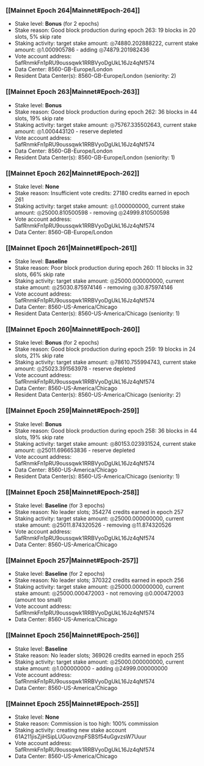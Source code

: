 ### [[Mainnet Epoch 264|Mainnet#Epoch-264]]
* Stake level: **Bonus** (for 2 epochs)
* Stake reason: Good block production during epoch 263: 19 blocks in 20 slots, 5% skip rate
* Staking activity: target stake amount: ◎74880.202888222, current stake amount: ◎1.000905786 - adding ◎74879.201982436
* Vote account address: 5afRnmkFn1pRU9oussqwk1RRBVyoDgUkL16Jz4qNf574
* Data Center: 8560-GB-Europe/London
* Resident Data Center(s): 8560-GB-Europe/London (seniority: 2)
### [[Mainnet Epoch 263|Mainnet#Epoch-263]]
* Stake level: **Bonus**
* Stake reason: Good block production during epoch 262: 36 blocks in 44 slots, 19% skip rate
* Staking activity: target stake amount: ◎75767.335502643, current stake amount: ◎1.000443120 - reserve depleted
* Vote account address: 5afRnmkFn1pRU9oussqwk1RRBVyoDgUkL16Jz4qNf574
* Data Center: 8560-GB-Europe/London
* Resident Data Center(s): 8560-GB-Europe/London (seniority: 1)
### [[Mainnet Epoch 262|Mainnet#Epoch-262]]
* Stake level: **None**
* Stake reason: Insufficient vote credits: 27180 credits earned in epoch 261
* Staking activity: target stake amount: ◎1.000000000, current stake amount: ◎25000.810500598 - removing ◎24999.810500598
* Vote account address: 5afRnmkFn1pRU9oussqwk1RRBVyoDgUkL16Jz4qNf574
* Data Center: 8560-GB-Europe/London
### [[Mainnet Epoch 261|Mainnet#Epoch-261]]
* Stake level: **Baseline**
* Stake reason: Poor block production during epoch 260: 11 blocks in 32 slots, 66% skip rate
* Staking activity: target stake amount: ◎25000.000000000, current stake amount: ◎25030.875974146 - removing ◎30.875974146
* Vote account address: 5afRnmkFn1pRU9oussqwk1RRBVyoDgUkL16Jz4qNf574
* Data Center: 8560-US-America/Chicago
* Resident Data Center(s): 8560-US-America/Chicago (seniority: 1)
### [[Mainnet Epoch 260|Mainnet#Epoch-260]]
* Stake level: **Bonus** (for 2 epochs)
* Stake reason: Good block production during epoch 259: 19 blocks in 24 slots, 21% skip rate
* Staking activity: target stake amount: ◎78610.755994743, current stake amount: ◎25023.391563978 - reserve depleted
* Vote account address: 5afRnmkFn1pRU9oussqwk1RRBVyoDgUkL16Jz4qNf574
* Data Center: 8560-US-America/Chicago
* Resident Data Center(s): 8560-US-America/Chicago (seniority: 2)
### [[Mainnet Epoch 259|Mainnet#Epoch-259]]
* Stake level: **Bonus**
* Stake reason: Good block production during epoch 258: 36 blocks in 44 slots, 19% skip rate
* Staking activity: target stake amount: ◎80153.023931524, current stake amount: ◎25011.696653836 - reserve depleted
* Vote account address: 5afRnmkFn1pRU9oussqwk1RRBVyoDgUkL16Jz4qNf574
* Data Center: 8560-US-America/Chicago
* Resident Data Center(s): 8560-US-America/Chicago (seniority: 1)
### [[Mainnet Epoch 258|Mainnet#Epoch-258]]
* Stake level: **Baseline** (for 3 epochs)
* Stake reason: No leader slots; 354274 credits earned in epoch 257
* Staking activity: target stake amount: ◎25000.000000000, current stake amount: ◎25011.874320526 - removing ◎11.874320526
* Vote account address: 5afRnmkFn1pRU9oussqwk1RRBVyoDgUkL16Jz4qNf574
* Data Center: 8560-US-America/Chicago
### [[Mainnet Epoch 257|Mainnet#Epoch-257]]
* Stake level: **Baseline** (for 2 epochs)
* Stake reason: No leader slots; 370322 credits earned in epoch 256
* Staking activity: target stake amount: ◎25000.000000000, current stake amount: ◎25000.000472003 - not removing ◎0.000472003 (amount too small)
* Vote account address: 5afRnmkFn1pRU9oussqwk1RRBVyoDgUkL16Jz4qNf574
* Data Center: 8560-US-America/Chicago
### [[Mainnet Epoch 256|Mainnet#Epoch-256]]
* Stake level: **Baseline**
* Stake reason: No leader slots; 369026 credits earned in epoch 255
* Staking activity: target stake amount: ◎25000.000000000, current stake amount: ◎1.000000000 - adding ◎24999.000000000
* Vote account address: 5afRnmkFn1pRU9oussqwk1RRBVyoDgUkL16Jz4qNf574
* Data Center: 8560-US-America/Chicago
### [[Mainnet Epoch 255|Mainnet#Epoch-255]]
* Stake level: **None**
* Stake reason: Commission is too high: 100% commission
* Staking activity: creating new stake account 61A211jisZjiHSipLUGuovznpFSBSf54uGgvzsW7Uuur
* Vote account address: 5afRnmkFn1pRU9oussqwk1RRBVyoDgUkL16Jz4qNf574
* Data Center: 8560-US-America/Chicago